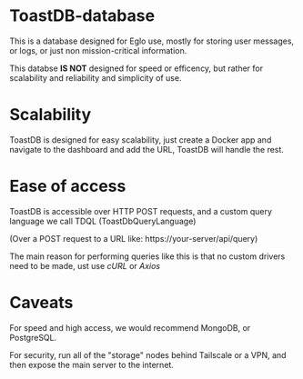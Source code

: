 # ToastDB-database

This is a database designed for Eglo use, mostly for storing user messages, or logs, or just non mission-critical information.

This databse **IS NOT** designed for speed or efficency, but rather for scalability and reliability and simplicity of use.

# Scalability

ToastDB is designed for easy scalability, just create a Docker app and navigate to the dashboard and add the URL, ToastDB will handle the rest.

# Ease of access

ToastDB is accessible over HTTP POST requests, and a custom query language we call TDQL (ToastDbQueryLanguage)

(Over a POST request to a URL like: https://your-server/api/query)

The main reason for performing queries like this is that no custom drivers need to be made, ust use *cURL* or *Axios*

# Caveats

For speed and high access, we would recommend MongoDB, or PostgreSQL.

For security, run all of the "storage" nodes behind Tailscale or a VPN, and then expose the main server to the internet.

